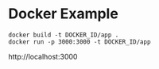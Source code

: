 # Docker Example

```
docker build -t DOCKER_ID/app .
docker run -p 3000:3000 -t DOCKER_ID/app
```

http://localhost:3000